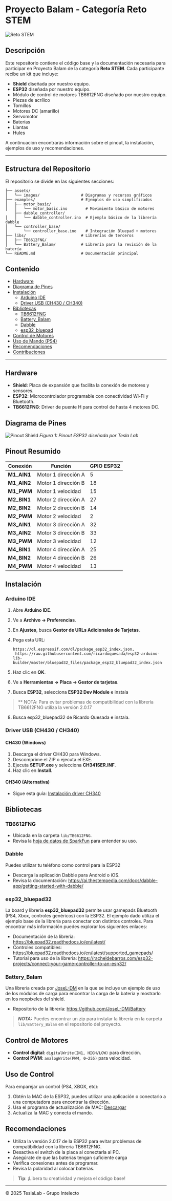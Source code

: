 # Proyecto Balam - Categoría Reto STEM
![Reto STEM](assets/retostem.png)

## Descripción

Este repositorio contiene el código base y la documentación necesaria para participar en Proyecto Balam de la categoría **Reto STEM**. Cada participante recibe un kit que incluye:

* **Shield** diseñada por nuestro equipo.
* **ESP32** diseñada por nuestro equipo.
* Módulo de control de motores TB6612FNG diseñado por nuestro equipo.
* Piezas de acrílico
* Tornillos
* Motores DC (amarillo)
* Servomotor 
* Baterías
* Llantas
* Hules

A continuación encontrarás información sobre el pinout, la instalación, ejemplos de uso y recomendaciones.

---

## Estructura del Repositorio
El repositorio se divide en las siguientes secciones:

```plaintext
├── assets/
│   └── images/                  # Diagramas y recursos gráficos
├── examples/                    # Ejemplos de uso simplificados
│   ├── motor_basic/            
│   │   └── motor_basic.ino        # Movimiento básico de motores
    ├── dabble_controller/            
│   │   └── dabble_controller.ino  # Ejemplo básico de la librería dabble
│   └── controller_base/           
│       └── controller_base.ino    # Integración Bluepad + motores
├── libs/                        # Librerías de terceros
│   ├── TB6612FNG/
│   └── Battery_Balam/			 # Librería para la revisión de la batería
└── README.md                    # Documentación principal
```

## Contenido

* [Hardware](#hardware)
* [Diagrama de Pines](#diagrama-de-pines)
* [Instalación](#instalación)
  * [Arduino IDE](#arduino-ide)
  * [Driver USB (CH430 / CH340)](#driver-usb-ch430--ch340)
* [Bibliotecas](#bibliotecas)
  * [TB6612FNG](#tb6612fng)
  * [Battery_Balam](#battery_balam)
  * [Dabble](#dabble)
  * [esp32_bluepad](#esp32_bluepad)
* [Control de Motores](#control-de-motores)
* [Uso de Mando (PS4)](#uso-de-mando-ps4)
* [Recomendaciones](#recomendaciones)
* [Contribuciones](#contribuciones)

---

## Hardware

* **Shield**: Placa de expansión que facilita la conexión de motores y sensores.
* **ESP32**: Microcontrolador programable con conectividad Wi-Fi y Bluetooth.
* **TB6612FNG**: Driver de puente H para control de hasta 4 motores DC.

## Diagrama de Pines

![Pinout Shield](assets/esp32_pinout.jpeg)
*Figura 1: Pinout ESP32 diseñada por Tesla Lab*


## Pinout Resumido

| Conexión    	| Función             | GPIO ESP32 |
| ----------- 	| ------------------- | ---------- |
| **M1\_AIN1**	| Motor 1 dirección A | 5          |
| **M1\_AIN2**	| Motor 1 dirección B | 18         |
| **M1\_PWM** 	| Motor 1 velocidad   | 15         |
| **M2\_BIN1** 	| Motor 2 dirección A | 27         |
| **M2\_BIN2** 	| Motor 2 dirección B | 14         |
| **M2\_PWM** 	| Motor 2 velocidad   | 2          |
| **M3\_AIN1** 	| Motor 3 dirección A | 32         |
| **M3\_AIN2** 	| Motor 3 dirección B | 33         |
| **M3\_PWM** 	| Motor 3 velocidad   | 12         |
| **M4\_BIN1** 	| Motor 4 dirección A | 25         |
| **M4\_BIN2** 	| Motor 4 dirección B | 26         |
| **M4\_PWM** 	| Motor 4 velocidad   | 13         |

## Instalación

### Arduino IDE

1. Abre **Arduino IDE**.
2. Ve a **Archivo → Preferencias**.
3. En **Ajustes**, busca **Gestor de URLs Adicionales de Tarjetas**.
4. Pega esta URL:

   ```
   https://dl.espressif.com/dl/package_esp32_index.json, 
	https://raw.githubusercontent.com/ricardoquesada/esp32-arduino-lib-builder/master/bluepad32_files/package_esp32_bluepad32_index.json
   ```
5. Haz clic en **OK**.
6. Ve a **Herramientas → Placa → Gestor de tarjetas**.
7. Busca **ESP32**, selecciona **ESP32 Dev Module** e instala
> ** NOTA: Para evitar problemas de compatibilidad con la librería TB6612FNG utiliza la versión 2.0.17
8. Busca esp32_bluepad32 de Ricardo Quesada e instala.

### Driver USB (CH430 / CH340)

#### CH430 (Windows)

1. Descarga el driver CH430 para Windows.
2. Descomprime el ZIP o ejecuta el EXE.
3. Ejecuta **SETUP.exe** y selecciona **CH341SER.INF**.
4. Haz clic en **Install**.

#### CH340 (Alternativa)

* Sigue esta guía: [Instalación driver CH340](https://www.wch.cn/download/CH341SER_EXE.html)

## Bibliotecas

### TB6612FNG

* Ubicada en la carpeta `lib/TB6612FNG`.
* Revisa la [hoja de datos de SparkFun](https://www.sparkfun.com/datasheets/BreakoutBoards/TB6612FNG.pdf) para entender su uso.

### Dabble
Puedes utilizar tu teléfono como control para la ESP32
* Descarga la aplicación Dabble para Android o iOS.
* Revisa la documentación: https://ai.thestempedia.com/docs/dabble-app/getting-started-with-dabble/

### esp32_bluepad32

La board y librería **esp32_bluepad32** permite usar gamepads Bluetooth (PS4, Xbox, controles genéricos) con la ESP32.
El ejemplo dado utiliza el ejemplo base de la librería para conectar con distintos controles. Para encontrar más información puedes explorar los siguientes enlaces:
* Documentación de la librería: https://bluepad32.readthedocs.io/en/latest/
* Controles compatibles: https://bluepad32.readthedocs.io/en/latest/supported_gamepads/
* Tutorial para uso de la librería: https://racheldebarros.com/esp32-projects/connect-your-game-controller-to-an-esp32/ 

### Battery_Balam
Una librería creada por [JoseL-DM](https://github.com/JoseL-DM) en la que se incluye un ejemplo de uso de los módulos de carga
para encontrar la carga de la batería y mostrarlo en los neopixeles del shield.
* Repositorio de la librería: https://github.com/JoseL-DM/Battery
> **_NOTA:_** Puedes encontrar un zip para instalar la librería en la carpeta `lib/Battery_Balam` en el repositorio del proyecto.


## Control de Motores

* **Control digital**: `digitalWrite(IN1, HIGH/LOW)` para dirección.
* **Control PWM**: `analogWrite(PWM, 0–255)` para velocidad.

## Uso de Control

Para emparejar un control (PS4, XBOX, etc):

1. Obtén la MAC de la ESP32, puedes utilizar una aplicación o conectarlo a una computadora para encontrar la dirección.
2. Usa el programa de actualización de MAC:
   [Descargar](https://drive.google.com/file/d/1Wk8Bpc0_g7CyR7qsg66rEnvJ_Y3gb378/view)
3. Actualiza la MAC y conecta el mando.

## Recomendaciones

* Utiliza la versión 2.0.17 de la ESP32 para evitar problemas de compatibilidad con la librería TB6612FNG.
* Desactiva el switch de la placa al conectarla al PC.
* Asegúrate de que las baterías tengan suficiente carga
* Verifica conexiones antes de programar.
* Revisa la polaridad al colocar baterías.

> **Tip**: ¡Libera tu creatividad y mejora el código base!

---

© 2025 TeslaLab - Grupo Intelecto

